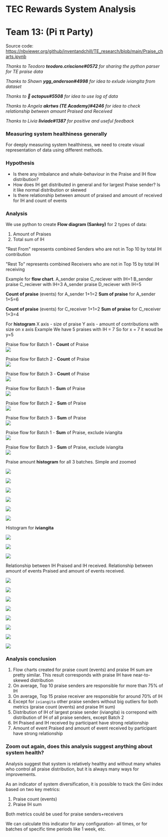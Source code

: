 # TEC Rewards System Analysis

# Team 13: (Pi π Party)

Source code: https://nbviewer.org/github/inventandchill/TE_research/blob/main/Praise_charts.ipynb

*Thanks to Teodoro **teodoro.criscione#0572** for sharing the python parser for TE praise data*

*Thanks to Shawn **ygg_anderson#4998** for idea to exlude iviangita from dataset*

*Thanks to **🐙 octopus#5508** for idea to use log of data*

*Thanks to Angela **akrtws (TE Academy)#4246** for idea to check relationship between amount Praised and Received* 

*Thanks to Livia **liviade#1387** for positive and useful feedback* 

### Measuring system healthiness generally
For deeply measuring system healthiness, we need to create visual representation of data using different methods. 

### Hypothesis

- Is there any imbalance and whale-behaviour in the Praise and IH flow distribution? 
- How does IH get distributed in general and for largest Praise sender? Is it like normal distribution or skewed 
- Is there relationship between amount of praised and amount of received for IH and count of events 

### Analysis
We use python to create **Flow diagram (Sankey)** for 2 types of data:
1. Amount of Praises
2. Total sum of IH

"Rest From" represents combined Senders who are not in Top 10 by total IH contribution

"Rest To" represents combined Receivers who are not in Top 15 by total IH receiving

Example for **flow chart**. 
A_sender praise C_reciever with IH=1
B_sender praise C_reciever with IH=3
A_sender praise D_reciever with IH=5

**Count of praise** (events) for A_sender 1+1=2
**Sum of praise** for  A_sender 1+5=6

**Count of praise** (events) for C_receiver 1+1=2
**Sum of praise** for  C_receiver 1+3=4

For **histogram**
X axis - size of praise
Y axis - amount of contributions with size on x axis
Example
We have 5 praises with IH = 7
So for x = 7 it woud be y=5 

Praise flow for Batch 1 - **Count** of Praise  
![](https://cdn.discordapp.com/attachments/911319098426814466/915537022620422154/Praise_flow_for_Batch_1_-_Count_of_Praise.png)

Praise flow for Batch 2 - **Count** of Praise  
![](https://cdn.discordapp.com/attachments/911319098426814466/915537103826341908/Praise_flow_for_Batch_2_-_Count_of_Praise.png)

Praise flow for Batch 3 - **Count** of Praise  
![](https://cdn.discordapp.com/attachments/911319098426814466/915537137108148224/Praise_flow_for_Batch_3_-_Count_of_Praise.png)

Praise flow for Batch 1 - **Sum** of Praise  
![](https://cdn.discordapp.com/attachments/911319098426814466/915537197418045450/Praise_flow_for_Batch_1_-_Sum_of_Praise.png)

Praise flow for Batch 2 - **Sum** of Praise  
![](https://cdn.discordapp.com/attachments/911319098426814466/915537282533044244/Praise_flow_for_Batch_2_-_Sum_of_Praise.png)

Praise flow for Batch 3 - **Sum** of Praise  
![](https://cdn.discordapp.com/attachments/911319098426814466/915537314732707870/Praise_flow_for_Batch_3_-_Sum_of_Praise.png)


Praise flow for Batch 1 - **Sum** of Praise, exclude iviangita  
![](https://cdn.discordapp.com/attachments/916006305737605140/916292468515930152/Praise_flow_for_Batch_1_-_Sum_of_Praise_exclude_iviangita.png)

Praise flow for Batch 3 - **Sum** of Praise, exclude iviangita  
![](https://cdn.discordapp.com/attachments/916006305737605140/916294064045957190/Praise_flow_for_Batch_3_-_Sum_of_Praise_exclude_iviangita.png)

Praise amount **histogram** for all 3 batches. Simple and zoomed

![](https://cdn.discordapp.com/attachments/911319098426814466/915569558826414091/Praise_amount_histogram_for_Batch_1.png)

![](https://cdn.discordapp.com/attachments/911319098426814466/915569578803863582/Praise_amount_histogram_for_Batch_1_zoom.png)

![](https://cdn.discordapp.com/attachments/911319098426814466/915569602770128946/Praise_amount_histogram_for_Batch_2.png)

![](https://cdn.discordapp.com/attachments/911319098426814466/915569615281750037/Praise_amount_histogram_for_Batch_2_zoom.png)

![](https://cdn.discordapp.com/attachments/911319098426814466/915569632910405642/Praise_amount_histogram_for_Batch_3.png)

![](https://cdn.discordapp.com/attachments/911319098426814466/915569644759298098/Praise_amount_histogram_for_Batch_3_zoom.png)

Histogram for **iviangita**

![](https://cdn.discordapp.com/attachments/911319098426814466/915605307370127400/iviangita_Praise_amount_histogram_for_Batch_1.png)

![](https://cdn.discordapp.com/attachments/911319098426814466/915605536781762630/iviangita_Praise_amount_histogram_for_Batch_2.png)

![](https://cdn.discordapp.com/attachments/911319098426814466/915605549440172082/iviangita_Praise_amount_histogram_for_Batch_3.png)

Relationship between IH Praised and IH received. Relationship between amount of events Praised and amount of events received.

![](https://cdn.discordapp.com/attachments/907710579693748224/918544801404710912/IH_1.jpg)

![](https://cdn.discordapp.com/attachments/907710579693748224/918544820325195786/IH_3.jpg)

![](https://cdn.discordapp.com/attachments/907710579693748224/918544855943249930/events_1.jpg)

![](https://cdn.discordapp.com/attachments/907710579693748224/918544874259755038/events_3.jpg)

![](https://cdn.discordapp.com/attachments/921078273323188247/921078903211196446/Batch1_log_IH.jpg)

![](https://cdn.discordapp.com/attachments/921078273323188247/921078950380339210/Batch3_log_IH.jpg)

![](https://cdn.discordapp.com/attachments/921078273323188247/921079010442752040/Batch1_log_event.jpg)

![](https://cdn.discordapp.com/attachments/921078273323188247/921079028725743726/Batch3_log_event.jpg)


### Analysis conclusion
1. Flow charts created for praise count (events) and praise IH sum are pretty similar. This result corresponds with praise IH have near-to-skewed distribution
2. On average, Top 10 praise senders are responsible  for more than 75% of IH
3. On average, Top 15 praise receiver are responsible for around 70% of IH
4. Except for `iviangita` other praise senders without big outliers for both metrics (praise count (events) and praise IH sum) 
5. Distribution of IH of largest praise sender (iviangita) is correpond with distribution of IH of all praise senders, except Batch 2
6. IH Praised and IH received by participant have strong relationship 
7. Amount of event Praised and amount of event received by participant have strong relationship 


### Zoom out again, does this analysis suggest anything about system health? 
Analysis suggest that system is relatively healthy and without many whales who control all praise distribution, but it is always many ways for improvements. 

As an indicator of system diversification, it is possible to track the Gini index based on two key metrics: 
1. Praise count (events)
2. Praise IH sum

Both metrics could be used for praise senders+receivers

We can calculate this indicator for any configuration- all times, or for batches of specific time periods like 1 week, etc.
